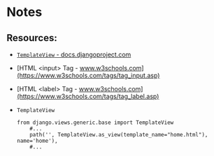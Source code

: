# Notes

## Resources:
* [`TemplateView` - docs.djangoproject.com](https://docs.djangoproject.com/en/4.1/ref/class-based-views/base/#django.views.generic.base.TemplateView)
* [HTML \<input> Tag - www.w3schools.com](https://www.w3schools.com/tags/tag_input.asp)
* [HTML \<label> Tag - www.w3schools.com](https://www.w3schools.com/tags/tag_label.asp)

* `TemplateView`
    ```
    from django.views.generic.base import TemplateView
        #...
        path('', TemplateView.as_view(template_name="home.html"), name='home'),
        #...
    ```